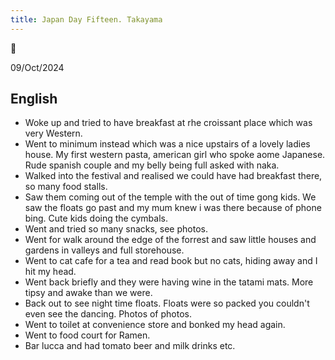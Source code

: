 ```yaml
---
title: Japan Day Fifteen. Takayama
---
```

🌱

09/Oct/2024

## English
- Woke up and tried to have breakfast at rhe croissant place which was very Western.
- Went to minimum instead which was a nice upstairs of a lovely ladies house. My first western pasta, american girl who spoke aome Japanese. Rude spanish couple and my belly being full asked with naka.
- Walked into the festival and realised we could have had breakfast there, so many food stalls.
- Saw them coming out of the temple with the out of time gong kids. We saw the floats go past and my mum knew i was there because of phone bing. Cute kids doing the cymbals.
- Went and tried so many snacks, see photos.
- Went for walk around the edge of the forrest and saw little houses and gardens in valleys and full storehouse.
- Went to cat cafe for a tea and read book but no cats, hiding away and I hit my head.
- Went back briefly and they were having wine in the tatami mats. More tipsy and awake than we were.
- Back out to see night time floats. Floats were so packed you couldn't even see the dancing. Photos of photos.
- Went to toilet at convenience store and bonked my head again.
- Went to food court for Ramen.
- Bar lucca and had tomato beer and milk drinks etc.